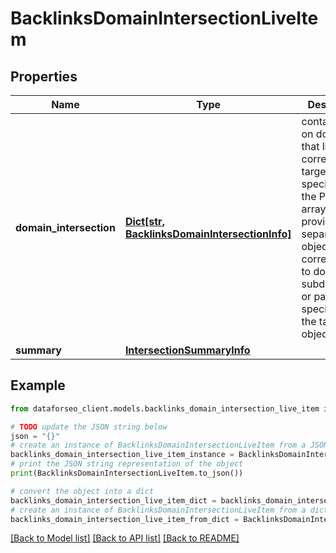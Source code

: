 # BacklinksDomainIntersectionLiveItem


## Properties

Name | Type | Description | Notes
------------ | ------------- | ------------- | -------------
**domain_intersection** | [**Dict[str, BacklinksDomainIntersectionInfo]**](BacklinksDomainIntersectionInfo.md) | contains data on domains that link to the corresponding targets specified in the POST array data is provided in separate objects corresponding to domains, subdomains or pages specified in the targets object | [optional] 
**summary** | [**IntersectionSummaryInfo**](IntersectionSummaryInfo.md) |  | [optional] 

## Example

```python
from dataforseo_client.models.backlinks_domain_intersection_live_item import BacklinksDomainIntersectionLiveItem

# TODO update the JSON string below
json = "{}"
# create an instance of BacklinksDomainIntersectionLiveItem from a JSON string
backlinks_domain_intersection_live_item_instance = BacklinksDomainIntersectionLiveItem.from_json(json)
# print the JSON string representation of the object
print(BacklinksDomainIntersectionLiveItem.to_json())

# convert the object into a dict
backlinks_domain_intersection_live_item_dict = backlinks_domain_intersection_live_item_instance.to_dict()
# create an instance of BacklinksDomainIntersectionLiveItem from a dict
backlinks_domain_intersection_live_item_from_dict = BacklinksDomainIntersectionLiveItem.from_dict(backlinks_domain_intersection_live_item_dict)
```
[[Back to Model list]](../README.md#documentation-for-models) [[Back to API list]](../README.md#documentation-for-api-endpoints) [[Back to README]](../README.md)


